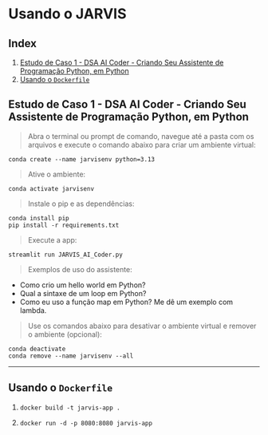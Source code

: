 # Usando o JARVIS

## Index

1. [Estudo de Caso 1 - DSA AI Coder - Criando Seu Assistente de Programação Python, em Python](#estudo-de-caso-1---dsa-ai-coder---criando-seu-assistente-de-programação-python-em-python)
2. [Usando o `Dockerfile`](#usando-o-dockerfile)

## Estudo de Caso 1 - DSA AI Coder - Criando Seu Assistente de Programação Python, em Python

> Abra o terminal ou prompt de comando, navegue até a pasta com os arquivos e execute o comando abaixo para criar um ambiente virtual:

`conda create --name jarvisenv python=3.13`

> Ative o ambiente:

`conda activate jarvisenv`

> Instale o pip e as dependências:

```
conda install pip
pip install -r requirements.txt 
```

> Execute a app:

`streamlit run JARVIS_AI_Coder.py`

> Exemplos de uso do assistente:

- Como crio um hello world em Python?
- Qual a sintaxe de um loop em Python?
- Como eu uso a função map em Python? Me dê um exemplo com lambda.

> Use os comandos abaixo para desativar o ambiente virtual e remover o ambiente (opcional):

```
conda deactivate
conda remove --name jarvisenv --all
```

---

## Usando o `Dockerfile`

1. `docker build -t jarvis-app .`

2. `docker run -d -p 8080:8080 jarvis-app`
